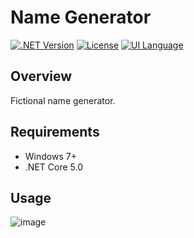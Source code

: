 # Name Generator

[![.NET Version](https://img.shields.io/badge/Version-.NET_Core_7.0-blue.svg)]([https://shields.io/](https://dotnet.microsoft.com/)) [![License](https://img.shields.io/badge/License-GPL_3.0-green.svg)]([https://shields.io/](https://github.com/lebedeva-svetlana/NameGeneratorLib/blob/main/LICENSE.md)) [![UI Language](https://img.shields.io/badge/UI_Language-RU-yellow.svg)]([https://shields.io/])

## Overview

Fictional name generator.

## Requirements

- Windows 7+
- .NET Core 5.0

## Usage

![image](https://user-images.githubusercontent.com/91262515/200020858-5abdbe0c-a580-49b3-8f4e-d0f4c9400a6c.png)
